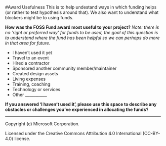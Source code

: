 #Award Usefulness
This is to help undestand ways in which funding helps (or rather to test hypothesis around that).
We also want to understand what blockers might be to using funds.


**How was the FOSS Fund award most useful to your project?**
*Note: there is no 'right or preferred way' for funds to be used, the goal of this question is to understand where the fund has been helpful so we can perhaps do more in that area for future.*
- I haven’t used it yet
- Travel to an event
- Hired a contractor
- Sponsored another community member/maintainer
- Created design assets
- Living expenses 
- Training, coaching
- Technology or services
- Other ___________

**If you answered ‘I haven’t used it’, please use this space to describe any obstacles or challenges you’ve experienced in allocating the funds?**
____________


Copyright (c) Microsoft Corporation.

Licensed under the Creative Commons Attribution 4.0 International (CC-BY-4.0) license.